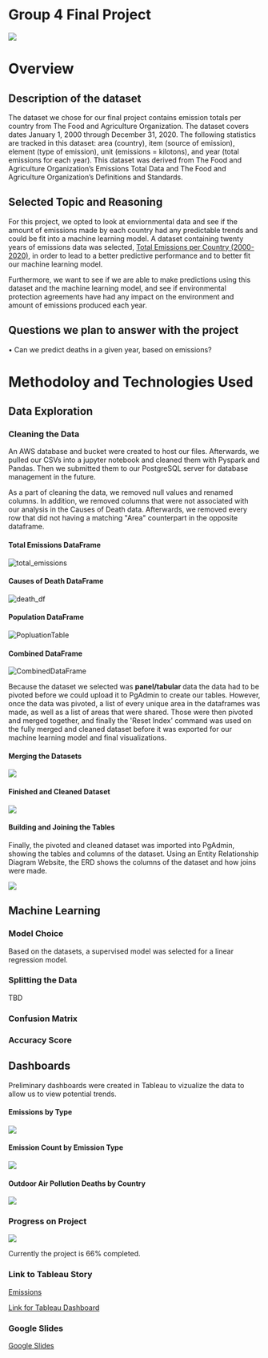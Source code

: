 # Group 4 Final Project

![](img/emissions.jpg)
# Overview 

## Description of the dataset

The dataset we chose for our final project contains emission totals per country from The Food and Agriculture Organization. The dataset covers dates January 1, 2000 through December 31, 2020.  The following statistics are tracked in this dataset: area (country), item (source of emission), element (type of emission), unit (emissions = kilotons), and year (total emissions for each year). This dataset was derived from The Food and Agriculture Organization’s Emissions Total Data and The Food and Agriculture Organization’s Definitions and Standards. 

## Selected Topic and Reasoning

For this project, we opted to look at enviornmental data and see if the amount of emissions made by each country had any predictable trends and could be fit into a machine learning model. A dataset containing twenty years of emissions data was selected, [Total Emissions per Country (2000-2020)](https://www.kaggle.com/datasets/justin2028/total-emissions-per-country-2000-2020 "Kaggle Dataset"), in order to lead to a better predictive performance and to better fit our machine learning model. 

Furthermore, we want to see if we are able to make predictions using this dataset and the machine learning model, and see if environmental protection agreements have had any impact on the environment and amount of emissions produced each year. 

## Questions we plan to answer with the project
•	Can we predict deaths in a given year, based on emissions?  

# Methodoloy and Technologies Used


## Data Exploration

### Cleaning the Data

An AWS database and bucket were created to host our files. Afterwards, we pulled our CSVs into a jupyter notebook and cleaned them with Pyspark and Pandas. Then we submitted them to our PostgreSQL server for database management in the future. 

As a part of cleaning the data, we removed null values and renamed columns. In addition, we removed columns that were not associated with our analysis in the Causes of Death data. Afterwards, we removed every row that did not having a matching "Area" counterpart in the opposite dataframe. 

#### Total Emissions DataFrame
![total_emissions](img/total_emissions.png)

#### Causes of Death DataFrame
![death_df](img/death_df.png)

#### Population DataFrame
![PopluationTable](https://user-images.githubusercontent.com/114450503/228995060-981dd4bb-e200-457d-b96e-1b783a27d9d6.png)

#### Combined DataFrame
![CombinedDataFrame](https://user-images.githubusercontent.com/114450503/228995337-e5837967-91ec-4245-8445-72cade180274.png)

Because the dataset we selected was <b> panel/tabular </b> data the data had to be pivoted before we could upload it to PgAdmin to create our tables. However, once the data was pivoted, a list of every unique area in the dataframes was made, as well as a list of areas that were shared. Those were then pivoted and merged together, and finally the 'Reset Index' command was used on the fully merged and cleaned dataset before it was exported for our machine learning model and final visualizations.

#### Merging the Datasets
![](img/merging_df.png)

#### Finished and Cleaned Dataset
![](img/cleaning_df.png)

#### Building and Joining the Tables
Finally, the pivoted and cleaned dataset was imported into PgAdmin, showing the tables and columns of the dataset. Using an Entity Relationship Diagram Website, the ERD shows the columns of the dataset and how joins were made. 

![](img/erd.png)

## Machine Learning

### Model Choice

Based on the datasets, a supervised model was selected for a linear regression model. 
### Splitting the Data
TBD

### Confusion Matrix

### Accuracy Score

## Dashboards

Preliminary dashboards were created in Tableau to vizualize the data to allow us to view potential trends. 

#### Emissions by Type
![](img/emissions_by_type.png)

#### Emission Count by Emission Type
![](img/emissioncount.-byemissiontypepng.png)

#### Outdoor Air Pollution Deaths by Country
![](img/OutdoorAirPollutionDeathbyCountry.png)


### Progress on Project

![](https://github.com/KalebGordon/group-4-final-project/blob/segment-01-submission/img/progress_bar.gif)


Currently the project is 66% completed. 
    
### Link to Tableau Story

[Emissions](https://public.tableau.com/views/Emissions_16792565110550/Story1?:language=en-US&publish=yes&:display_count=n&:origin=viz_share_link "Tableau Story")

[Link for Tableau Dashboard](https://public.tableau.com/app/profile/elizabeth.cadorette/viz/Group_4_FinalProject/Sheet1?publish=yes "Tableau Story")

### Google Slides

[Google Slides](https://docs.google.com/presentation/d/17nsmgnkjf4xi-R-cXexJHX-mQI7eQgDptAdhs7Cl7a0/edit?usp=sharing "Presentation")



